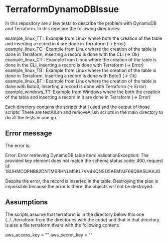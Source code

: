 # TerraformDynamoDBIssue
In this repository are a few tests to describe the problem with DynamoDB and Terraform. In this repo are the following directories:

example_linux_TT  : Example from Linux where both the creation of the table and inserting a record in it are done in Terraform         (-> Error)
example_linux_TC  : Example from Linux where the creation of the table is done in Terraform, inserting a record is done with the CLI   (-> Ok)
example_linux_CT  : Example from Linux where the creation of the table is done in the CLI, inserting a record is done with Terraform   (-> Error)
example_linux_TB  : Example from Linux where the creation of the table is done in Terraform, inserting a record is done with Boto3     (-> Ok)
example_linux_BT  : Example from Linux where the creation of the table is done with Boto3, inserting a record is done with Terraform   (-> Error)
example_windows_TT: Example from Windows where the both the creation of the table and inserting a record in it are done in Terraform   (-> Error)

Each directory contains the scripts that I used and the output of those scripts. There are testAll.sh and removeAll.sh scripts in the main directory to
do all the tests in one go.

## Error message
The error is:

Error: Error retrieving DynamoDB table item: ValidationException: The provided key element does not match the schema
        status code: 400, request id: 18UHMCQPNB82DNTMSRHNLM5KL7VV4KQNSO5AEMVJF66Q9ASUAAJG

Despite the error, the record is inserted in the table. Destroying the plan is impossible because the error is there: the objects will not be destroyed.

## Assumptions
The scripts assume that terraform is in the directory below this one (../../terraform from the directories with the code) and that in that directory
is also a file terraform.tfvars with the following content:'

aws_access_key = "<accesskey>"
aws_secret_key = "<secret access key>"

